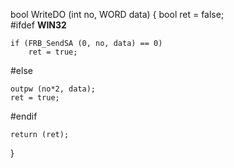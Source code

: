 bool    WriteDO (int no, WORD data)
{
	bool ret = false;  
#ifdef __WIN32__

	if (FRB_SendSA (0, no, data) == 0)
		ret = true;
#else
  
	outpw (no*2, data);       
	ret = true;
  
#endif

    return (ret);
}
